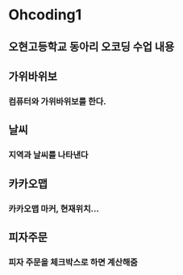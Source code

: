 # Ohcoding1

## 오현고등학교 동아리 오코딩 수업 내용

## 가위바위보

### 컴퓨터와 가위바위보를 한다.

## 날씨

### 지역과 날씨를 나타낸다

## 카카오맵

### 카카오맵 마커, 현재위치...

## 피자주문

### 피자 주문을 체크박스로 하면 계산해줌 
